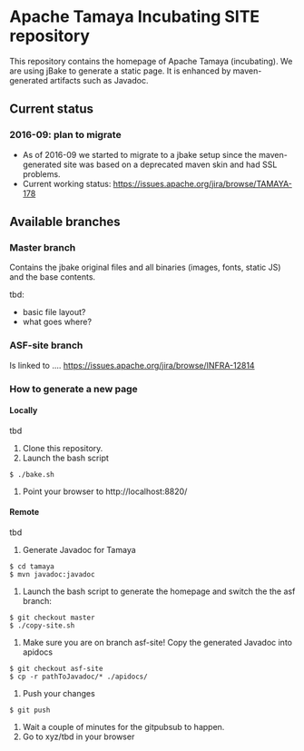 # Apache Tamaya Incubating SITE repository

This repository contains the homepage of Apache Tamaya (incubating).
We are using jBake to generate a static page. It is enhanced by maven-generated artifacts such as Javadoc.

## Current status

### 2016-09: plan to migrate
* As of 2016-09 we started to migrate to a jbake setup since the maven-generated site was based on a deprecated maven skin and had SSL problems.
* Current working status: https://issues.apache.org/jira/browse/TAMAYA-178

## Available branches
### Master branch

Contains the jbake original files and all binaries (images, fonts, static JS) and the base contents.

tbd:
* basic file layout?
* what goes where?

### ASF-site branch

Is linked to ....
https://issues.apache.org/jira/browse/INFRA-12814

### How to generate a new page

#### Locally

tbd

1. Clone this repository.
1. Launch the bash script
```
$ ./bake.sh
```
1. Point your browser to http://localhost:8820/

#### Remote

tbd

1. Generate Javadoc for Tamaya
```
$ cd tamaya
$ mvn javadoc:javadoc
```
1. Launch the bash script to generate the homepage and switch the the asf branch:
```
$ git checkout master
$ ./copy-site.sh
```
1. Make sure you are on branch asf-site! Copy the generated Javadoc into apidocs
```
$ git checkout asf-site
$ cp -r pathToJavadoc/* ./apidocs/
```
1. Push your changes
```
$ git push
```
1. Wait a couple of minutes for the gitpubsub to happen.
1. Go to xyz/tbd in your browser
